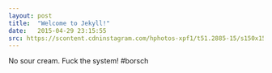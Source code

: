 ```yaml
---
layout: post
title:  "Welcome to Jekyll!"
date:   2015-04-29 23:15:55
src: https://scontent.cdninstagram.com/hphotos-xpf1/t51.2885-15/s150x150/e15/10843865_889221411108861_2089939214_n.jpg
---
```

No sour cream. Fuck the system! #borsch